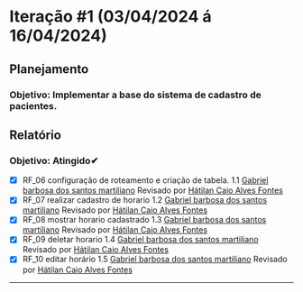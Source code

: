 # Iteração #1 (03/04/2024 á 16/04/2024)

## Planejamento

### Objetivo: Implementar a base do sistema de cadastro de pacientes.

## Relatório
### Objetivo: Atingido✔

- [x] RF_06 configuração de roteamento e criação de tabela. 1.1 [Gabriel barbosa dos santos martiliano](https://github.com/gabrielbdsm) Revisado por [Hátilan Caio Alves Fontes](https://github.com/Hatilancaio)
- [x] RF_07 realizar cadastro de horario 1.2 [Gabriel barbosa dos santos martiliano](https://github.com/gabrielbdsm) Revisado por [Hátilan Caio Alves Fontes](https://github.com/Hatilancaio)
- [x] RF_08 mostrar horario cadastrado 1.3 [Gabriel barbosa dos santos martiliano](https://github.com/gabrielbdsm) Revisado por [Hátilan Caio Alves Fontes](https://github.com/Hatilancaio)
- [x] RF_09 deletar horario 1.4 [Gabriel barbosa dos santos martiliano](https://github.com/gabrielbdsm) Revisado por [Hátilan Caio Alves Fontes](https://github.com/Hatilancaio)
- [x] RF_10 editar horário 1.5 [Gabriel barbosa dos santos martiliano](https://github.com/gabrielbdsm) Revisado por [Hátilan Caio Alves Fontes](https://github.com/Hatilancaio)
---
